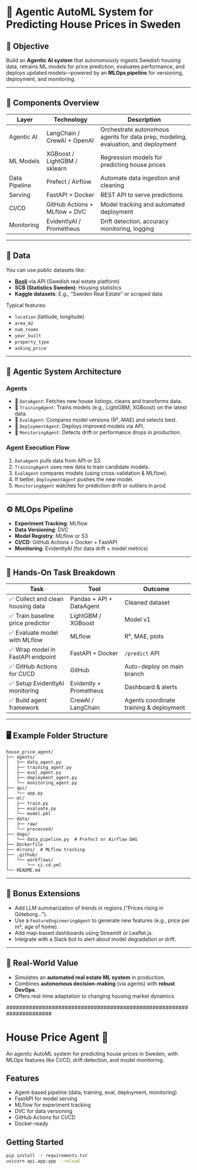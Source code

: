 
# 🏡 Agentic AutoML System for Predicting House Prices in Sweden

## 🧠 Objective
Build an **Agentic AI system** that autonomously ingests Swedish housing data, retrains ML models for price prediction, evaluates performance, and deploys updated models—powered by an **MLOps pipeline** for versioning, deployment, and monitoring.

---

## 🧩 Components Overview

| Layer         | Technology                    | Description                                               |
|---------------|-------------------------------|-----------------------------------------------------------|
| Agentic AI    | LangChain / CrewAI + OpenAI   | Orchestrate autonomous agents for data prep, modeling, evaluation, and deployment |
| ML Models     | XGBoost / LightGBM / sklearn  | Regression models for predicting house prices            |
| Data Pipeline | Prefect / Airflow             | Automate data ingestion and cleaning                      |
| Serving       | FastAPI + Docker              | REST API to serve predictions                             |
| CI/CD         | GitHub Actions + MLflow + DVC | Model tracking and automated deployment                   |
| Monitoring    | EvidentlyAI / Prometheus      | Drift detection, accuracy monitoring, logging             |

---

## 🏡 Data

You can use public datasets like:
- **[Booli](https://www.booli.se/)** via API (Swedish real estate platform)
- **SCB (Statistics Sweden)**: Housing statistics
- **Kaggle datasets**: E.g., “Sweden Real Estate” or scraped data

Typical features:
- `location` (latitude, longitude)
- `area_m2`
- `num_rooms`
- `year_built`
- `property_type`
- `asking_price`

---

## 🔁 Agentic System Architecture

### Agents

- 🔹 `DataAgent`: Fetches new house listings, cleans and transforms data.
- 🔹 `TrainingAgent`: Trains models (e.g., LightGBM, XGBoost) on the latest data.
- 🔹 `EvalAgent`: Compares model versions (R², MAE) and selects best.
- 🔹 `DeploymentAgent`: Deploys improved models via API.
- 🔹 `MonitoringAgent`: Detects drift or performance drops in production.

### Agent Execution Flow

1. `DataAgent` pulls data from API or S3.
2. `TrainingAgent` uses new data to train candidate models.
3. `EvalAgent` compares models (using cross-validation & MLflow).
4. If better, `DeploymentAgent` pushes the new model.
5. `MonitoringAgent` watches for prediction drift or outliers in prod.

---

## ⚙️ MLOps Pipeline

- **Experiment Tracking**: MLflow
- **Data Versioning**: DVC
- **Model Registry**: MLflow or S3
- **CI/CD**: GitHub Actions + Docker + FastAPI
- **Monitoring**: EvidentlyAI (for data drift + model metrics)

---

## 🧪 Hands-On Task Breakdown

| Task                                  | Tool                       | Outcome                        |
|---------------------------------------|----------------------------|--------------------------------|
| ✅ Collect and clean housing data     | Pandas + API + DataAgent   | Cleaned dataset                |
| ✅ Train baseline price predictor     | LightGBM / XGBoost         | Model v1                       |
| ✅ Evaluate model with MLflow         | MLflow                     | R², MAE, plots                 |
| ✅ Wrap model in FastAPI endpoint     | FastAPI + Docker           | `/predict` API                 |
| ✅ GitHub Actions for CI/CD           | GitHub                     | Auto-deploy on main branch     |
| ✅ Setup EvidentlyAI monitoring       | Evidently + Prometheus     | Dashboard & alerts             |
| ✅ Build agent framework              | CrewAI / LangChain         | Agents coordinate training & deployment |

---

## 🖥️ Example Folder Structure

```
house_price_agent/
├── agents/
│   ├── data_agent.py
│   ├── training_agent.py
│   ├── eval_agent.py
│   ├── deployment_agent.py
│   └── monitoring_agent.py
├── api/
│   └── app.py
├── ml/
│   ├── train.py
│   ├── evaluate.py
│   └── model.pkl
├── data/
│   ├── raw/
│   └── processed/
├── dags/
│   └── data_pipeline.py  # Prefect or Airflow DAG
├── Dockerfile
├── mlruns/  # MLflow tracking
├── .github/
│   └── workflows/
│       └── ci-cd.yml
└── README.md
```

---

## 🚀 Bonus Extensions

- Add LLM summarization of trends in regions ("Prices rising in Göteborg...").
- Use a `FeatureEngineeringAgent` to generate new features (e.g., price per m², age of home).
- Add map-based dashboards using Streamlit or Leaflet.js.
- Integrate with a Slack bot to alert about model degradation or drift.

---

## 🧠 Real-World Value

- Simulates an **automated real estate ML system** in production.
- Combines **autonomous decision-making** (via agents) with **robust DevOps**.
- Offers real-time adaptation to changing housing market dynamics.




######################################################################


# House Price Agent 🚀

An agentic AutoML system for predicting house prices in Sweden, with MLOps features like CI/CD, drift detection, and model monitoring.

## Features
- Agent-based pipeline (data, training, eval, deployment, monitoring)
- FastAPI for model serving
- MLflow for experiment tracking
- DVC for data versioning
- GitHub Actions for CI/CD
- Docker-ready

## Getting Started
```bash
pip install -r requirements.txt
uvicorn api.app:app --reload
```
